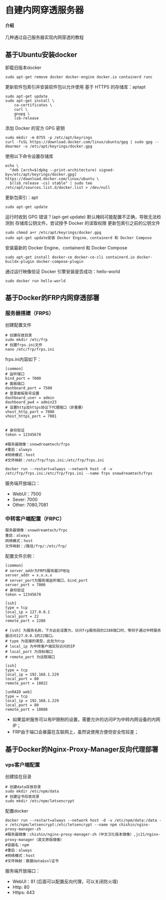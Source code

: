 # 自建内网穿透服务器

#### 介绍
几种通过自己服务器实现内网穿透的教程

## 基于Ubuntu安装docker
卸载旧版本docker
```
sudo apt-get remove docker docker-engine docker.io containerd runc
```
更新软件包索引并安装软件包以允许使用 基于 HTTPS 的存储库：aptapt
```
sudo apt-get update
sudo apt-get install \
    ca-certificates \
    curl \
    gnupg \
    lsb-release
```
添加 Docker 的官方 GPG 密钥
```
sudo mkdir -m 0755 -p /etc/apt/keyrings
curl -fsSL https://download.docker.com/linux/ubuntu/gpg | sudo gpg --dearmor -o /etc/apt/keyrings/docker.gpg
```
使用以下命令设置存储库
```
echo \
  "deb [arch=$(dpkg --print-architecture) signed-by=/etc/apt/keyrings/docker.gpg] https://download.docker.com/linux/ubuntu \
  $(lsb_release -cs) stable" | sudo tee /etc/apt/sources.list.d/docker.list > /dev/null
```
更新包索引：apt
```
sudo apt-get update
```
运行时收到 GPG 错误？(apt-get update)
默认掩码可能配置不正确，导致无法检测到 存储库公钥文件。尝试授予 Docker 的读取权限 更新包索引之前的公钥文件
```
sudo chmod a+r /etc/apt/keyrings/docker.gpg
sudo apt-get update安装 Docker Engine、containerd 和 Docker Compose
```
安装最新的 Docker Engine、containerd 和 Docker Compose
```
sudo apt-get install docker-ce docker-ce-cli containerd.io docker-buildx-plugin docker-compose-plugin
```
通过运行映像验证 Docker 引擎安装是否成功：hello-world
```
sudo docker run hello-world
```

## 基于Docker的FRP内网穿透部署

### 服务器搭建（FRPS）
创建配置文件
```
# 创建存放目录
sudo mkdir /etc/frp
# 创建frps.ini文件
nano /etc/frp/frps.ini
```
frps.ini内容如下：
```
[common]
# 监听端口
bind_port = 7000
# 面板端口
dashboard_port = 7500
# 登录面板账号设置
dashboard_user = admin
dashboard_pwd = admin23
# 设置http及https协议下代理端口（非重要）
vhost_http_port = 7080
vhost_https_port = 7081


# 身份验证
token = 12345678
```

```
#服务器镜像：snowdreamtech/frps
#重启：always
#网络模式：host
#文件映射：/etc/frp/frps.ini:/etc/frp/frps.ini

docker run --restart=always --network host -d -v /etc/frp/frps.ini:/etc/frp/frps.ini --name frps snowdreamtech/frps
```

服务端开放端口：
- WebUI：7500
- Sever: 7000
- Other: 7080,7081

### 中转客户端配置（FRPC）
```
服务器镜像：snowdreamtech/frpc
重启：always
网络模式：host
文件映射：/路径/frp/:/etc/frp/
```

配置文件示例：
```
[common]
# server_addr为FRPS服务器IP地址
server_addr = x.x.x.x
# server_port为服务端监听端口，bind_port
server_port = 7000
# 身份验证
token = 12345678

[ssh]
type = tcp
local_ip = 127.0.0.1
local_port = 22
remote_port = 2288

# [ssh] 为服务名称，下方此处设置为，访问frp服务段的2288端口时，等同于通过中转服务器访问127.0.0.1的22端口。
# type 为连接的类型，此处为tcp
# local_ip 为中转客户端实际访问的IP 
# local_port 为目标端口
# remote_port 为远程端口

[ssh]
type = tcp
local_ip = 192.168.1.229
local_port = 80
remote_port = 18022

[unRAID web]
type = tcp
local_ip = 192.168.1.229
local_port = 80
remote_port = 18088
```
- 如果监听服务可以有IP限制的设置，需要允许的访问IP为中转内网设备的内网IP；
- FRP由于端口会暴露在互联网上，虽然说使用方便但安全性较差；

## 基于Docker的Nginx-Proxy-Manager反向代理部署


### vps客户端配置

创建挂在目录
```
# 创建data存放目录
sudo mkdir /etc/npm/data
# 创建证书存放目录
sudo mkdir /etc/npm/letsencrypt
```
配置docker
```
docker run --restart=always --network host -d -v /etc/npm/data:/data -v /etc/npm/letsencrypt:/etc/letsencrypt --name npm chishin/nginx-proxy-manager-zh
#服务器镜像：chishin/nginx-proxy-manager-zh（中文汉化版本镜像）,jc21/nginx-proxy-manager（英文原版镜像）
#容器名：npm
#重启：always
#网络模式：host
#文件映射：数据data&ssl证书
```

服务端开放端口：
- WebUI：81 (后面可以配置反向代理，可以关闭防火墙)
- Http: 80
- Https: 443

